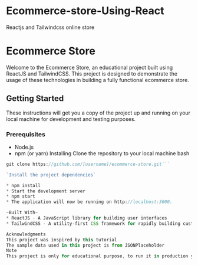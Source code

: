 # Ecommerce-store-Using-React
Reactjs and Tailwindcss online store

# Ecommerce Store
Welcome to the Ecommerce Store, an educational project built using ReactJS and TailwindCSS. This project is designed to demonstrate the usage of these technologies in building a fully functional ecommerce store.

## Getting Started
These instructions will get you a copy of the project up and running on your local machine for development and testing purposes.

### Prerequisites
* Node.js
* npm (or yarn)
Installing
Clone the repository to your local machine
bash
```javascript
git clone https://github.com/[username]/ecommerce-store.git```

`Install the project dependencies`

* npm install
* Start the development server
* npm start
* The application will now be running on http://localhost:3000.

~Built With~
* ReactJS - A JavaScript library for building user interfaces
* TailwindCSS - A utility-first CSS framework for rapidly building custom designs

Acknowledgments
This project was inspired by this tutorial
The sample data used in this project is from JSONPlaceholder
Note
This project is only for educational purpose, to run it in production you need to add few more features like login, cart management, payment gateway etc. It is not complete ecommerce store.




